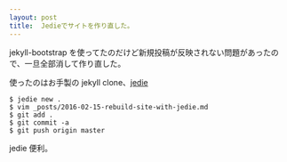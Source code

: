 ```yaml
---
layout: post
title:  Jedieでサイトを作り直した。
---
```

jekyll-bootstrap を使ってたのだけど新規投稿が反映されない問題があったので、一旦全部消して作り直した。

使ったのはお手製の jekyll clone、[jedie](https://github.com/mattn/jedie)

```
$ jedie new .
$ vim _posts/2016-02-15-rebuild-site-with-jedie.md
$ git add .
$ git commit -a
$ git push origin master
```

jedie 便利。
